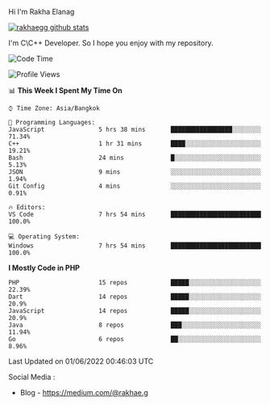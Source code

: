 Hi I'm Rakha Elanag


[![rakhaegg github stats](https://github-readme-stats.vercel.app/api?username=rakhaegg)](https://github.com/rakhaegg/rakhaegg)

I'm C\C++ Developer. So I hope you enjoy with my repository. 



<!--START_SECTION:waka-->
![Code Time](http://img.shields.io/badge/Code%20Time-0%20secs-blue)

![Profile Views](http://img.shields.io/badge/Profile%20Views-0-blue)

📊 **This Week I Spent My Time On** 

```text
⌚︎ Time Zone: Asia/Bangkok

💬 Programming Languages: 
JavaScript               5 hrs 38 mins       █████████████████░░░░░░░░   71.34% 
C++                      1 hr 31 mins        ████░░░░░░░░░░░░░░░░░░░░░   19.21% 
Bash                     24 mins             █░░░░░░░░░░░░░░░░░░░░░░░░   5.13% 
JSON                     9 mins              ░░░░░░░░░░░░░░░░░░░░░░░░░   1.94% 
Git Config               4 mins              ░░░░░░░░░░░░░░░░░░░░░░░░░   0.91%

🔥 Editors: 
VS Code                  7 hrs 54 mins       █████████████████████████   100.0%

💻 Operating System: 
Windows                  7 hrs 54 mins       █████████████████████████   100.0%

```

**I Mostly Code in PHP** 

```text
PHP                      15 repos            █████░░░░░░░░░░░░░░░░░░░░   22.39% 
Dart                     14 repos            █████░░░░░░░░░░░░░░░░░░░░   20.9% 
JavaScript               14 repos            █████░░░░░░░░░░░░░░░░░░░░   20.9% 
Java                     8 repos             ███░░░░░░░░░░░░░░░░░░░░░░   11.94% 
Go                       6 repos             ██░░░░░░░░░░░░░░░░░░░░░░░   8.96%

```



 Last Updated on 01/06/2022 00:46:03 UTC
<!--END_SECTION:waka-->

Social Media : 
- Blog - https://medium.com/@rakhae.g

